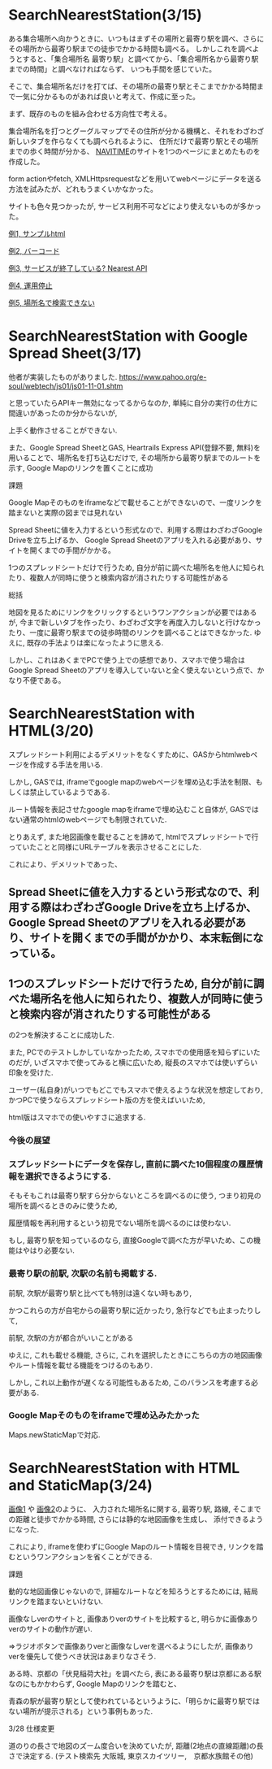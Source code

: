 # SearchNearestStation(3/15)

ある集合場所へ向かうときに、いつもはまずその場所と最寄り駅を調べ、さらにその場所から最寄り駅までの徒歩でかかる時間も調べる。
しかしこれを調べようとすると、「集合場所名 最寄り駅」と調べてから、「集合場所名から最寄り駅までの時間」と調べなければならず、
いつも手間を感じていた。

そこで、集合場所名だけを打てば、その場所の最寄り駅とそこまでかかる時間まで一気に分かるものがあれば良いと考えて、作成に至った。

まず、既存のものを組み合わせる方向性で考える。

集合場所名を打つとグーグルマップでその住所が分かる機構と、それをわざわざ新しいタブを作らなくても調べられるように、
住所だけで最寄り駅とその場所までの歩く時間が分かる、
[NAVITIME](https://api-sdk.navitime.co.jp/api/specs/examples/sample/node_around_search/node_around_search.html)のサイトを1つのページにまとめたものを作成した。

form actionやfetch, XMLHttpsrequestなどを用いてwebページにデータを送る方法を試みたが、どれもうまくいかなかった。

サイトも色々見つかったが, サービス利用不可などにより使えないものが多かった。

[例1, サンプルhtml](https://zenn.dev/ichii731/articles/509ec8a06a9082)

[例2, バーコード](https://www.docswell.com/s/ichii731/ZNXYGK-nearest#p4)

[例3, サービスが終了している? Nearest API](https://station.ic731.net/)

[例4, 運用停止](https://maps.multisoup.co.jp/blog/2931/)

[例5, 場所名で検索できない](https://dev.classmethod.jp/articles/heart-rails-express/)

# SearchNearestStation with Google Spread Sheet(3/17)

他者が実装したものがありました. https://www.pahoo.org/e-soul/webtech/js01/js01-11-01.shtm

と思っていたらAPIキー無効になってるからなのか, 単純に自分の実行の仕方に間違いがあったのか分からないが,

上手く動作させることができない.

また、Google Spread SheetとGAS, Heartrails Express API(登録不要, 無料)を用いることで、場所名を打ち込むだけで, その場所から最寄り駅までのルートを示す,
Google Mapのリンクを置くことに成功

課題

Google Mapそのものをiframeなどで載せることができないので、一度リンクを踏まないと実際の図までは見れない

Spread Sheetに値を入力するという形式なので、利用する際はわざわざGoogle Driveを立ち上げるか、
Google Spread Sheetのアプリを入れる必要があり、サイトを開くまでの手間がかかる。

1つのスプレッドシートだけで行うため, 自分が前に調べた場所名を他人に知られたり、複数人が同時に使うと検索内容が消されたりする可能性がある

総括

地図を見るためにリンクをクリックするというワンアクションが必要ではあるが, 今まで新しいタブを作ったり、わざわざ文字を再度入力しないと行けなかったり、一度に最寄り駅までの徒歩時間のリンクを調べることはできなかった. ゆえに, 既存の手法よりは楽になったように思える.

しかし、これはあくまでPCで使う上での感想であり、スマホで使う場合はGoogle Spread Sheetのアプリを導入していないと全く使えないという点で、かなり不便である。

# SearchNearestStation with HTML(3/20)

スプレッドシート利用によるデメリットをなくすために、GASからhtmlwebページを作成する手法を用いる.

しかし, GASでは, iframeでgoogle mapのwebページを埋め込む手法を制限、もしくは禁止しているようである.

ルート情報を表記させたgoogle mapをiframeで埋め込むこと自体が, GASではない通常のhtmlのwebページでも制限されていた.

とりあえず, また地図画像を載せることを諦めて, htmlでスプレッドシートで行っていたことと同様にURLテーブルを表示させることにした.

これにより、デメリットであった、

## Spread Sheetに値を入力するという形式なので、利用する際はわざわざGoogle Driveを立ち上げるか、Google Spread Sheetのアプリを入れる必要があり、サイトを開くまでの手間がかかり、本末転倒になっている。

## 1つのスプレッドシートだけで行うため, 自分が前に調べた場所名を他人に知られたり、複数人が同時に使うと検索内容が消されたりする可能性がある

の2つを解決することに成功した.

また, PCでのテストしかしていなかったため, スマホでの使用感を知らずにいたのだが, いざスマホで使ってみると横に広いため, 縦長のスマホでは使いずらい印象を受けた.

ユーザー(私自身)がいつでもどこでもスマホで使えるような状況を想定しており, かつPCで使うならスプレッドシート版の方を使えばいいため,

html版はスマホでの使いやすさに追求する.

<h3>今後の展望<h3>

<h3>スプレッドシートにデータを保存し, 直前に調べた10個程度の履歴情報を選択できるようにする.</h3>

そもそもこれは最寄り駅すら分からないところを調べるのに使う, つまり初見の場所を調べるときのみに使うため,

履歴情報を再利用するという初見でない場所を調べるのには使わない.

もし, 最寄り駅を知っているのなら, 直接Googleで調べた方が早いため、この機能はやはり必要ない.

<h3>最寄り駅の前駅, 次駅の名前も掲載する.</h3>

前駅, 次駅が最寄り駅と比べても特別は遠くない時もあり, 

かつこれらの方が自宅からの最寄り駅に近かったり, 急行などでも止まったりして,

前駅, 次駅の方が都合がいいことがある

ゆえに, これも載せる機能, さらに, これを選択したときにこちらの方の地図画像やルート情報を載せる機能をつけるのもあり.

しかし, これ以上動作が遅くなる可能性もあるため, このバランスを考慮する必要がある.

<h3>Google Mapそのものをiframeで埋め込みたかった</h3>

Maps.newStaticMapで対応.

# SearchNearestStation with HTML and StaticMap(3/24)

[画像1](https://github.com/Eztas/SearchNearestStation/blob/main/img/sample1.png)
や
[画像2](https://github.com/Eztas/SearchNearestStation/blob/main/img/sample2.png)のように、
入力された場所名に関する, 最寄り駅, 路線, そこまでの距離と徒歩でかかる時間, さらには静的な地図画像を生成し、
添付できるようになった.

これにより, iframeを使わずにGoogle Mapのルート情報を目視でき, リンクを踏むというワンアクションを省くことができる.

課題

動的な地図画像じゃないので, 詳細なルートなどを知ろうとするためには, 結局リンクを踏まないといけない.

画像なしverのサイトと, 画像ありverのサイトを比較すると, 明らかに画像ありverのサイトの動作が遅い.

=>ラジオボタンで画像ありverと画像なしverを選べるようにしたが, 画像ありverを優先して使うべき状況はあまりなさそう.

ある時、京都の「伏見稲荷大社」を調べたら, 表にある最寄り駅は京都にある駅なのにもかかわらず, Google Mapのリンクを踏むと、

青森の駅が最寄り駅として使われているというように、「明らかに最寄り駅ではない場所が提示される」という事例もあった.

3/28 仕様変更

道のりの長さで地図のズーム度合いを決めていたが, 距離(2地点の直線距離)の長さで決定する.
(テスト検索先 大阪城,  東京スカイツリー,　京都水族館その他)

